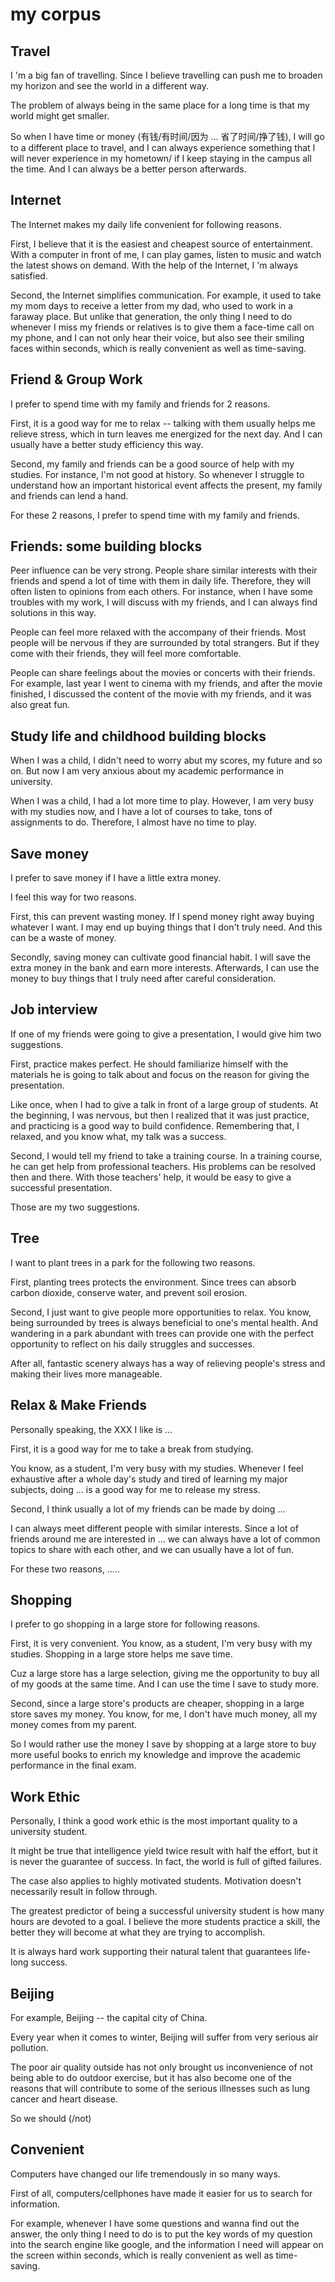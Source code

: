 # my corpus

## Travel

I 'm a big fan of travelling. Since I believe travelling can push me to broaden my horizon and see the world in a different way.

The problem of always being in the same place for a long time is that my world might get smaller.

So when I have time or money (有钱/有时间/因为 ... 省了时间/挣了钱), I will go to a different place to travel, and I can always experience something that I will never experience in my hometown/ if I keep staying in the campus all the time. And I can always be a better person afterwards.

## Internet

The Internet makes my daily life convenient for following reasons.

First, I believe that it is the easiest and cheapest source of entertainment. With a computer in front of me, I can play games, listen to music and watch the latest shows on demand. With the help of the Internet, I 'm always satisfied. 

Second, the Internet simplifies communication. For example, it used to take my mom days to receive a letter from my dad, who used to work in a faraway place. But unlike that generation, the only thing I need to do whenever I miss my friends or relatives is to give them a face-time call on my phone, and I can not only hear their voice, but also see their smiling faces within seconds, which is really convenient as well as time-saving.

## Friend & Group Work

I prefer to spend time with my family and friends for 2 reasons.

First, it is a good way for me to relax -- talking with them usually helps me relieve stress, which in turn leaves me energized for the next day. And I can usually have a better study efficiency this way.

Second, my family and friends can be a good source of help with my studies. For instance, I'm not good at history. So whenever I struggle to understand how an important historical event affects the present, my family and friends can lend a hand.

For these 2 reasons, I prefer to spend time with my family and friends.

## Friends: some building blocks

Peer influence can be very strong. People share similar interests with their friends and spend a lot of time with them in daily life. Therefore, they will often listen to opinions from each others. For instance, when I have some troubles with my work, I will discuss with my friends, and I can always find solutions in this way.

People can feel more relaxed with the accompany of  their friends. Most people will be nervous if they are surrounded by total strangers. But if they come with their friends, they will feel more comfortable.

People can share feelings about the movies or concerts with their friends. For example, last year I went to cinema with my friends, and after the movie finished, I discussed the content of the movie with my friends, and it was also great fun.

## Study life and childhood building blocks

When I was a child, I didn't need to worry abut my scores, my future and so on. But now I am very anxious about my academic performance in university.

When I was a child, I had a lot more time to play. However, I am very busy with my studies now, and I have a lot of courses to take,  tons of assignments to do. Therefore, I almost have no time to play.

## Save money

I prefer to save money if I have a little extra money.

I feel this way for two reasons.

First, this can prevent wasting money. If I spend money right away buying whatever I want. I may end up buying things that I don't truly need. And this can be a waste of money.

Secondly, saving money can cultivate good financial habit. I will save the extra money in the bank and earn more interests. Afterwards, I can use the money to buy things that I truly need after careful consideration. 

## Job interview

If one of my friends were going to give a presentation, I would give him two suggestions.

First, practice makes perfect. He should familiarize himself with the materials he is going to talk about and focus on the reason for giving the presentation.

Like once, when I had to give a talk in front of a large group of students. At the beginning, I was nervous, but then I realized that it was just practice, and practicing is a good way to build confidence. Remembering that, I relaxed, and you know what, my talk was a success.

Second, I would tell my friend  to take a training course. In a training course, he can get help from professional teachers. His problems can be resolved then and there. With those teachers' help, it would be easy to give a successful presentation.

Those are my two suggestions.

## Tree

I want to plant trees in a park for the following two reasons.

First, planting trees protects the environment. Since trees can absorb carbon dioxide, conserve water, and prevent soil erosion.

Second, I just want to give people more opportunities to relax. You know, being surrounded by trees is always beneficial to one's mental health. And wandering in a park abundant with trees can provide one with the perfect opportunity to reflect on his daily struggles and successes.

After all, fantastic scenery always has a way of relieving people's stress and making their lives more manageable.

## Relax & Make Friends

Personally speaking, the XXX I like is ...

First, it is a good way for me to take a break from studying.

You know, as a student, I'm very busy with my studies. Whenever I feel exhaustive after a whole day's study and tired of learning my major subjects, doing ... is a good way for me to release my stress.

Second, I think usually a lot of my friends can be made by doing ...

I can always meet different people with similar interests. Since a lot of friends around me are interested in ... we can always have a lot of common topics to share with each other, and we can usually have a lot of fun.

For these two reasons, .....

## Shopping

I prefer to go shopping in a large store for following reasons.

First, it is very convenient. You know, as a student, I'm very busy with my studies. Shopping in a large store helps me save time.

Cuz a large store has a large selection, giving me the opportunity to buy all of my goods at the same time. And I can use the time I save to study more.

Second, since a large store's products are cheaper, shopping in a large store saves my money. You know, for me, I don't have much money, all my money comes from my parent.

So I would rather use the money I save by shopping at a large store to buy more useful books to enrich my knowledge and improve the academic performance in the final exam.

## Work Ethic

Personally, I think a good work ethic is the most important quality to a university student.

It might be true that intelligence yield twice result with half the effort, but it is never the guarantee of success. In fact, the world is full of gifted failures.

The case also applies to highly motivated students. Motivation doesn't necessarily result in follow through.

The greatest predictor of being a successful university student is how many hours are devoted to a goal. I believe the more students practice a skill, the better they will become at what they are trying to accomplish.

It is always hard work supporting their natural talent that guarantees life-long success.

## Beijing

For example, Beijing -- the capital city of China.

Every year when it comes to winter, Beijing will suffer from very serious air pollution.

The poor air quality outside has not only brought us inconvenience of not being able to do outdoor exercise, but it has also become one of the reasons that will contribute to some of the serious illnesses such as lung cancer and heart disease.

So we should (/not)



## Convenient

Computers have changed our life tremendously in so many ways.

First of all, computers/cellphones have made it easier for us to search for information.

For example, whenever I have some questions and wanna find out the answer, the only thing I need to do is to put the key words of my question into the search engine like google, and the information I need will appear on the screen within seconds, which is really convenient as well as time-saving.
